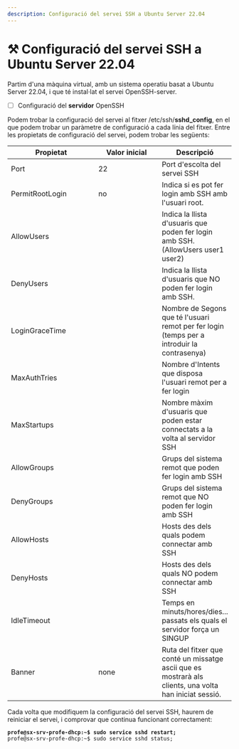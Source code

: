 ```yaml
---
description: Configuració del servei SSH a Ubuntu Server 22.04
---
```


# ⚒ Configuració del servei SSH a Ubuntu Server 22.04

Partim d'una màquina virtual, amb un sistema operatiu basat a Ubuntu Server 22.04, i que té instal·lat el servei OpenSSH-server.

* [ ] Configuració del **servidor** OpenSSH

Podem trobar la configuració del servei al fitxer /etc/ssh/**sshd\_config**, en el que podem trobar un paràmetre de configuració a cada línia del fitxer. Entre les propietats de configuració del servei, podem trobar les següents:

<table><thead><tr><th width="184">Propietat</th><th width="132">Valor inicial</th><th>Descripció</th></tr></thead><tbody><tr><td>Port</td><td>22</td><td>Port d'escolta del servei SSH</td></tr><tr><td>PermitRootLogin</td><td>no</td><td>Indica si es pot fer login amb SSH amb l'usuari root. </td></tr><tr><td>AllowUsers</td><td></td><td>Indica la llista d'usuaris que poden fer login amb SSH. (AllowUsers user1 user2)</td></tr><tr><td>DenyUsers</td><td></td><td>Indica la llista d'usuaris que NO poden fer login amb SSH. </td></tr><tr><td>LoginGraceTime</td><td></td><td>Nombre de Segons que té l'usuari remot per fer login (temps per a introduir la contrasenya)</td></tr><tr><td>MaxAuthTries</td><td></td><td>Nombre d'Intents que disposa l'usuari remot per a fer login</td></tr><tr><td>MaxStartups</td><td></td><td>Nombre màxim d'usuaris que poden estar connectats a la volta al servidor SSH</td></tr><tr><td>AllowGroups</td><td></td><td>Grups del sistema remot que poden fer login amb SSH</td></tr><tr><td>DenyGroups</td><td></td><td>Grups del sistema remot que NO poden fer login amb SSH</td></tr><tr><td>AllowHosts</td><td></td><td>Hosts des dels quals podem connectar amb SSH</td></tr><tr><td>DenyHosts</td><td></td><td>Hosts des dels quals NO podem connectar amb SSH</td></tr><tr><td>IdleTimeout</td><td></td><td>Temps en minuts/hores/dies... passats els quals el servidor força un SINGUP</td></tr><tr><td>Banner</td><td>none</td><td>Ruta del fitxer que conté un missatge ascii que es mostrarà als clients, una volta han iniciat sessió.</td></tr></tbody></table>

Cada volta que modifiquem la configuració del servei SSH, haurem de reiniciar el servei, i comprovar que continua funcionant correctament:&#x20;

<pre class="language-bash"><code class="lang-bash"><strong>profe@sx-srv-profe-dhcp:~$ sudo service sshd restart; 
</strong>profe@sx-srv-profe-dhcp:~$ sudo service sshd status;
</code></pre>

